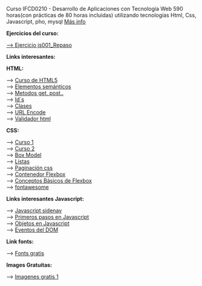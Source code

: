 Curso IFCD0210 - Desarrollo de Aplicaciones con Tecnología Web
590 horas(con prácticas de 80 horas incluidas) utilizando tecnologías Html, Css, Javascript, pho, mysql <a href=" https://sede.sepe.gob.es/especialidadesformativas/RXBuscadorEFRED/DetalleEspecialidadFormativa.do?codEspecialidad=IFCD0210" target="_blank">Más info </a>

<b>Ejercicios del curso:</b>

<a href="./MF0491_3/UF1842/Programas/js001_Repaso.html" target="_blank">--> Ejercicio js001_Repaso</a>

<b>Links interesantes:</b>

<b>HTML:</b>

--> <a href="https://www.youtube.com/watch?v=kN1XP-Bef7w" target="_blank">Curso de HTML5</a><br>
--> <a href="https://www.w3schools.com/html/html5_semantic_elements.asp" target="_blank"> Elementos semánticos</a><br>
--> <a href="https://www.w3schools.com/tags/ref_httpmethods.asp" target="_blank"> Metodos get, post..</a><br>
--> <a href="https://www.w3schools.com/html/html_id.asp" target="_blank"> Id´s</a><br>
--> <a href="https://www.w3schools.com/html/html_classes.asp" target="_blank"> Clases </a><br>
--> <a href="https://www.w3schools.com/html/html_urlencode.asp" target="_blank"> URL Encode</a><br>
--> <a href="https://validator.w3.org/" target="_blank"> Validador html</a>

<b>CSS:</b>

--> <a href="https://www.youtube.com/watch?v=OWKXEJN67FE" target="_blank"> Curso 1</a> <br>
--> <a href="https://www.youtube.com/watch?v=-k-w8JpTNwA&list=PLROIqh_5RZeDbvISffzihyxzqJBt_z3-Z" target="_blank"> Curso 2</a><br>
--> <a href="https://www.w3schools.com/css/css_boxmodel.asp" target="_blank"> Box Model</a><br>
--> <a href="https://www.mclibre.org/consultar/htmlcss/html/html-entidades-nombres-lista.html" target="_blank"> Listas</a><br>
--> <a href="https://www.w3schools.com/css/css3_pagination.asp" target="_blank"> Paginación css</a><br>
--> <a href="https://www.w3schools.com/css/css3_flexbox_container.asp" target="_blank"> Contenedor Flexbox</a><br>
--> <a href="https://developer.mozilla.org/es/docs/Web/CSS/CSS_Flexible_Box_Layout/Basic_Concepts_of_Flexbox" target="_blank"> Conceptos Básicos de Flexbox</a><br>
--> <a href="https://fontawesome.com/" target="_blank"> fontawesome</a>

<b>Links interesantes Javascript:</b>

--> <a href="https://www.w3schools.com/howto/howto_js_sidenav.asp" target="_blank"> Javascript sidenav</a><br>
--> <a href="https://developer.mozilla.org/en-US/docs/Learn/JavaScript/First_steps/What_is_JavaScript" target="_blank"> Primeros pasos en Javascript</a><br>
--> <a href="https://developer.mozilla.org/es/docs/Learn/JavaScript/Objects/Object-oriented_JS" target="_blank"> Objetos en Javascript</a><br>
--> <a href="https://www.w3schools.com/jsref/dom_obj_event.asp" target="_blank"> Eventos del DOM</a><br>

<b>Link fonts:</b>

--> <a href="https://fonts.google.com/" target="_blank"> Fonts gratis</a>

<b>Images Gratuitas:</b>

--> <a href="https://www.pexels.com/es-es/" target="_blank"> Imagenes gratis 1</a>

